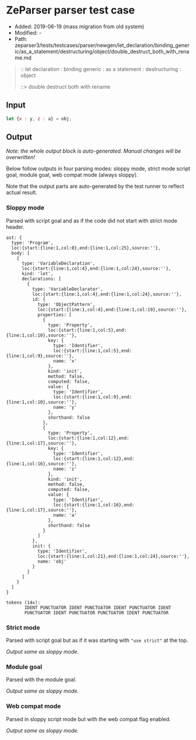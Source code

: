 # ZeParser parser test case

- Added: 2019-06-19 (mass migration from old system)
- Modified: -
- Path: zeparser3/tests/testcases/parser/newgen/let_declaration/binding_generic/as_a_statement/destructuring/object/double_destruct_both_with_rename.md

> :: let declaration : binding generic : as a statement : destructuring : object
>
> ::> double destruct both with rename

## Input

`````js
let {x : y, z : a} = obj;
`````

## Output

_Note: the whole output block is auto-generated. Manual changes will be overwritten!_

Below follow outputs in four parsing modes: sloppy mode, strict mode script goal, module goal, web compat mode (always sloppy).

Note that the output parts are auto-generated by the test runner to reflect actual result.

### Sloppy mode

Parsed with script goal and as if the code did not start with strict mode header.

`````
ast: {
  type: 'Program',
  loc:{start:{line:1,col:0},end:{line:1,col:25},source:''},
  body: [
    {
      type: 'VariableDeclaration',
      loc:{start:{line:1,col:4},end:{line:1,col:24},source:''},
      kind: 'let',
      declarations: [
        {
          type: 'VariableDeclarator',
          loc:{start:{line:1,col:4},end:{line:1,col:24},source:''},
          id: {
            type: 'ObjectPattern',
            loc:{start:{line:1,col:4},end:{line:1,col:19},source:''},
            properties: [
              {
                type: 'Property',
                loc:{start:{line:1,col:5},end:{line:1,col:10},source:''},
                key: {
                  type: 'Identifier',
                  loc:{start:{line:1,col:5},end:{line:1,col:9},source:''},
                  name: 'x'
                },
                kind: 'init',
                method: false,
                computed: false,
                value: {
                  type: 'Identifier',
                  loc:{start:{line:1,col:9},end:{line:1,col:10},source:''},
                  name: 'y'
                },
                shorthand: false
              },
              {
                type: 'Property',
                loc:{start:{line:1,col:12},end:{line:1,col:17},source:''},
                key: {
                  type: 'Identifier',
                  loc:{start:{line:1,col:12},end:{line:1,col:16},source:''},
                  name: 'z'
                },
                kind: 'init',
                method: false,
                computed: false,
                value: {
                  type: 'Identifier',
                  loc:{start:{line:1,col:16},end:{line:1,col:17},source:''},
                  name: 'a'
                },
                shorthand: false
              }
            ]
          },
          init: {
            type: 'Identifier',
            loc:{start:{line:1,col:21},end:{line:1,col:24},source:''},
            name: 'obj'
          }
        }
      ]
    }
  ]
}

tokens (14x):
       IDENT PUNCTUATOR IDENT PUNCTUATOR IDENT PUNCTUATOR IDENT
       PUNCTUATOR IDENT PUNCTUATOR PUNCTUATOR IDENT PUNCTUATOR
`````

### Strict mode

Parsed with script goal but as if it was starting with `"use strict"` at the top.

_Output same as sloppy mode._

### Module goal

Parsed with the module goal.

_Output same as sloppy mode._

### Web compat mode

Parsed in sloppy script mode but with the web compat flag enabled.

_Output same as sloppy mode._
